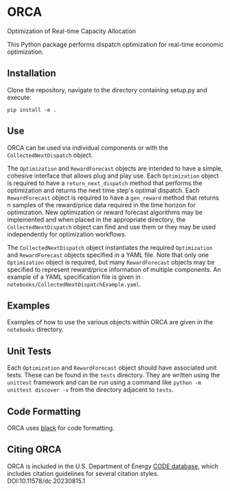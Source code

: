 # ORCA

Optimization of Real-time Capacity Allocation

This Python package performs dispatch optimization for real-time economic optimization.

## Installation

Clone the repository, navigate to the directory containing setup.py and execute:
```
pip install -e .
```

## Use

ORCA can be used via individual components or with the `CollectedNextDispatch` object.

The `Optimization` and `RewardForecast` objects are intended to have a simple, cohesive
interface that allows plug and play use. Each `Optimization` object is required to have
a `return_next_dispatch` method that performs the optimization and returns the next time
step's optimal dispatch. Each `RewardForecast` object is required to have a `gen_reward`
method that returns n samples of the reward/price data required in the time horizon for
optimization. New optimization or reward forecast algorithms may be implemented and when
placed in the appropriate directory, the `CollectedNextDispatch` object can find and use
them or they may be used independently for optimization workflows.

The `CollectedNextDispatch` object instantiates the required `Optimization` and
`RewardForecast` objects specified in a YAML file. Note that only one `Optimization`
object is required, but many `RewardForecast` objects may be specified to represent
reward/price information of multiple components. An example of a YAML specification file
is given in `notebooks/CollectedNextDispatchExample.yaml`.

## Examples

Examples of how to use the various objects within ORCA are given in the `notebooks`
directory.

## Unit Tests

Each `Optimization` and `RewardForecast` object should have associated unit tests. These
can be found in the `tests` directory. They are written using the `unittest` framework
and can be run using a command like `python -m unittest discover -v` from the directory
adjacent to `tests`.

## Code Formatting
ORCA uses [black](https://black.readthedocs.io/en/stable/) for code formatting.

## Citing ORCA
ORCA is included in the U.S. Department of Energy [CODE database](https://www.osti.gov/doecode/biblio/112006), which includes citation guidelines for several citation styles.
DOI:10.11578/dc.20230815.1
